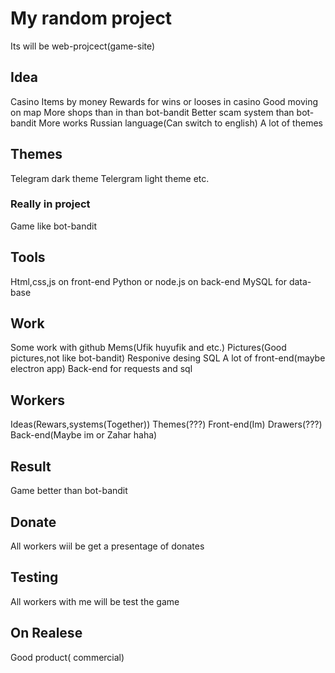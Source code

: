 # My random project 
Its will be web-projcect(game-site)
## Idea
Casino
Items by money
Rewards for wins or looses in casino
Good moving on map
More shops than in than bot-bandit
Better scam system than bot-bandit
More works
Russian language(Can switch to english)
A lot of themes

## Themes
Telegram dark theme
Telergram light theme
etc.


### Really in project
Game like bot-bandit 


## Tools
Html,css,js on front-end
Python or node.js on back-end
MySQL for data-base

## Work
Some work with github
Mems(Ufik huyufik and etc.)
Pictures(Good pictures,not like bot-bandit)
Responive desing
SQL
A lot of front-end(maybe electron app)
Back-end for requests and sql


## Workers
Ideas(Rewars,systems(Together))
Themes(???)
Front-end(Im)
Drawers(???)
Back-end(Maybe im or Zahar haha)

## Result
Game better than bot-bandit

## Donate 

All workers wiil be get a presentage of donates


## Testing
All workers with me will be test the game



## On Realese
Good product(
commercial)

